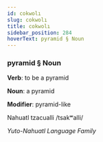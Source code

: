 ```yaml
---
id: cokwolı
slug: cokwolı
title: cokwolı
sidebar_position: 284
hoverText: pyramid § Noun
---
```


### pyramid § Noun

**Verb**: to be a pyramid

**Noun**: a pyramid

**Modifier**: pyramid-like

Nahuatl tzacualli /tsakʷalli/

*Yuto-Nahuatl Language Family*